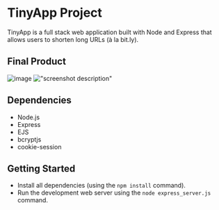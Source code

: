 # TinyApp Project

TinyApp is a full stack web application built with Node and Express that allows users to shorten long URLs (à la bit.ly).

## Final Product

![image](https://github.com/sarahmanhard/tinyapp/assets/128875282/f7090edc-1f54-4155-8b6a-3b89867772d8)
!["screenshot description"](#)

## Dependencies

- Node.js
- Express
- EJS
- bcryptjs
- cookie-session

## Getting Started

- Install all dependencies (using the `npm install` command).
- Run the development web server using the `node express_server.js` command.
